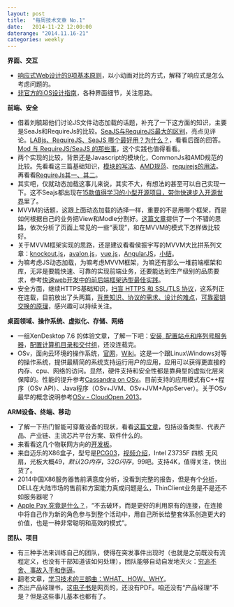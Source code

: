 ```yaml
---
layout: post
title:  "每周技术文章 No.1"
date:   2014-11-22 12:00:00
daterange: "2014.11.16-21"
categories: weekly
---
```

**界面、交互**

* [响应式Web设计的9项基本原则](http://www.woshipm.com/pd/119337.html)，以小动画对比的方式，解释了响应式是怎么考虑问题的。
* [非官方的iOS设计指南](http://www.woshipm.com/pd/119610.html)，各种界面细节，关注思路。

**前端、安全**

* 借着刘毓超他们讨论JS文件动态加载的话题，补充了一下这方面的知识，主要是SeaJs和RequireJs的比较。[SeaJS与RequireJS最大的区别](http://www.douban.com/note/283566440/)，亮点见评论。[LABjs、RequireJS、SeaJS 哪个最好用？为什么？](http://www.zhihu.com/question/20342350)，看看后面的回答。[Mod 与 RequireJS/SeaJS 的那些事](http://fex.baidu.com/blog/2014/04/fis-modjs-requirejs-seajs/)，这个实践也值得看看。
* 两个实现的比较，背景还是Javascript的模块化，CommonJs和AMD规范的比较。先看看这三篇基础知识，[模块的写法](http://www.ruanyifeng.com/blog/2012/10/javascript_module.html)、[AMD规范](http://www.ruanyifeng.com/blog/2012/10/asynchronous_module_definition.html)、[requirejs的用法](http://www.ruanyifeng.com/blog/2012/11/require_js.html)。再看看[RequireJs其一、其二](http://cyj.me/why-seajs/requirejs/)。
* 其实吧，仅就动态加载这事儿来说，其实不大，有想法的甚至可以自己实现一下。这不Seajs都出现在[15款值得学习的小型开源项目，带你快速步入开源世界](http://www.techug.com/15-simple-opensource-projects)里了。
* MVVM的话题，这跟上面动态加载的选择一样，重要的不是用哪个框架，而是如何根据自己的业务把View和Modle分割好。[这篇文章](https://github.com/xufei/ng-control/issues/2)提供了一个不错的思路，依次分析了页面上常见的一些“表现”，和在MVVM的模式下怎样做比较好。
* 关于MVVM框架实现的思路，还是建议看看侯振宇写的MVVM大比拼系列文章：[knockout.js](http://www.cnblogs.com/sskyy/p/3677550.html)，[avalon.js](http://www.cnblogs.com/sskyy/p/3679572.html)，[vue.js](http://www.cnblogs.com/sskyy/p/3695003.html)，[AngularJS](http://www.cnblogs.com/sskyy/p/3709649.html)，[小结](http://www.cnblogs.com/sskyy/p/3709740.html)。
* 为嘛考虑JS动态加载，为嘛考虑MVVM框架，为嘛还有那么一堆前端框架和库，无非是要能快速、可靠的实现前端业务，还要能达到生产级别的品质要求，参考[快速web开发中的前后端框架选型最佳实践](http://www.cnblogs.com/sskyy/p/3498273.html)。
* 安全方面，继续HTTPS基础知识，[扫盲 HTTPS 和 SSL/TLS 协议](http://program-think.blogspot.com/2014/11/https-ssl-tls-0.html)，这系列正在连载，目前放出了头两篇，[背景知识、协议的需求、设计的难点](http://program-think.blogspot.com/2014/11/https-ssl-tls-1.html)，[可靠密钥交换的原理](http://program-think.blogspot.com/2014/11/https-ssl-tls-2.html)，感兴趣可以持续关注。

**桌面领域、操作系统、虚拟化、存储、网络**

* 一组XenDesktop 7.6 的体验文章，了解一下吧：[安装, 配置站点和序列号服务器](http://beanxyz.blog.51cto.com/5570417/1579558)，[配置计算机目录和交付组](http://beanxyz.blog.51cto.com/5570417/1580096)，还没连载完。
* OSv，面向云环境的操作系统，[官网](http://osv.io/)，[Wiki](http://en.wikipedia.org/wiki/OSv)。这是一个跟Linux\Windows对等的操作系统，提供最精简的系统支持运行用户的应用，应用可以获得更直接的内存、cpu、网络的访问。显然，硬件支持和安全性都是靠典型的虚拟化层来保障的。性能的提升参考[Cassandra on OSv](http://www.slideshare.net/dmarti1111/osv-at-cassandra-summit)。目前支持的应用模式有C++程序（OSv API）、Java程序（OSv+JVM、OSv+JVM+AppServer）。关于OSv最早的概念说明参考[OSv - CloudOpen 2013](https://docs.google.com/presentation/d/11mxUl8PBDQ3C4QyeHBT8BcMPGzqk-C8bV1Fw8xLgwSI/edit#slide=id.g20185cee_0_48)。

**ARM设备、终端、移动**

* 了解一下热门智能可穿戴设备的现状，看看[这篇文章](http://m.huxiu.com/article/101824/1.html)，包括设备类型、代表产品、产业链、主流芯片平台方案、软件什么的。
* 来看看这几个物联网方向的[开发板](http://www.leiphone.com/news/201411/4MmuQFHI4ow1LaYC.html)。
* 来自迈乐的X86盒子，型号是[PCG03](http://en.mele.cn/products/show/34.htm)，[视频介绍](https://www.youtube.com/watch?v=0i0GxWhu5KA)，Intel Z3735F 四核 无风扇，光板大概49$，默认2G内存，32G闪存，99$吧。支持4K，值得关注，快出货了。
* 2014中国X86服务器售前满意度分析，没看到完整的报告，但是有个[分析](http://mp.weixin.qq.com/s?__biz=MjM5NzUzNjgwMQ==&mid=201242246&idx=1&sn=e34ddb4b815bb2241016824f71e73019#rd)，DELL在大陆市场的售前和方案能力真成问题是么，ThinClient业务是不是还不如服务器呢？
* [Apple Pay 究竟是什么？](http://zhuanlan.zhihu.com/wxiluo/19879908)，“不去破环，而是更好的利用原有的连接，在连接中将自己作为新的角色参与到整个活动中，用自己所长给整套体系创造更大的价值，也是一种非常聪明和高效的模式”。

**团队、项目**

* 有三种手法来训练自己的团队，使得在突发事件出现时（也就是之前既没有流程定义，也没有干部知道该如何处理），团队能够自动自发地灭火：[穷追不舍、事故入手和倒逼](http://www.cnblogs.com/zhengyun_ustc/p/3methods.html)。
* 翻老文章，[学习技术的三部曲：WHAT、HOW、WHY](http://program-think.blogspot.com/2009/02/study-technology-in-three-steps.html)。
* 杰出产品经理书，这[电子书](http://tangjie.me/shu)是网页的，还没有PDF。咱还没有“产品经理”不是？但是这些事儿基本也都有了。

